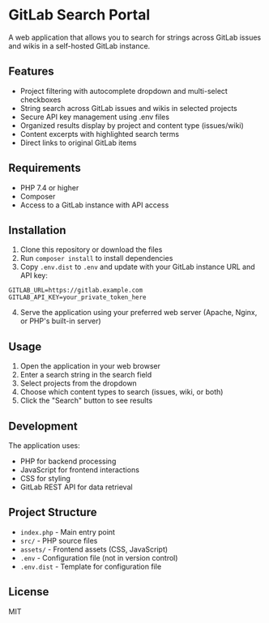 # GitLab Search Portal

A web application that allows you to search for strings across GitLab issues and wikis in a self-hosted GitLab instance.

## Features

- Project filtering with autocomplete dropdown and multi-select checkboxes
- String search across GitLab issues and wikis in selected projects
- Secure API key management using .env files
- Organized results display by project and content type (issues/wiki)
- Content excerpts with highlighted search terms
- Direct links to original GitLab items

## Requirements

- PHP 7.4 or higher
- Composer
- Access to a GitLab instance with API access

## Installation

1. Clone this repository or download the files
2. Run `composer install` to install dependencies
3. Copy `.env.dist` to `.env` and update with your GitLab instance URL and API key:

```
GITLAB_URL=https://gitlab.example.com
GITLAB_API_KEY=your_private_token_here
```

4. Serve the application using your preferred web server (Apache, Nginx, or PHP's built-in server)

## Usage

1. Open the application in your web browser
2. Enter a search string in the search field
3. Select projects from the dropdown
4. Choose which content types to search (issues, wiki, or both)
5. Click the "Search" button to see results

## Development

The application uses:

- PHP for backend processing
- JavaScript for frontend interactions
- CSS for styling
- GitLab REST API for data retrieval

## Project Structure

- `index.php` - Main entry point
- `src/` - PHP source files
- `assets/` - Frontend assets (CSS, JavaScript)
- `.env` - Configuration file (not in version control)
- `.env.dist` - Template for configuration file

## License

MIT
